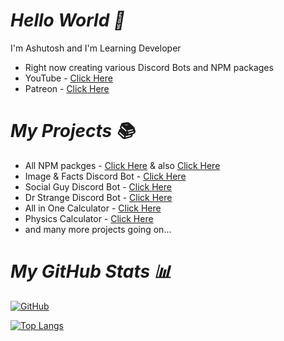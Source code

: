 # _Hello World 👋_

I'm Ashutosh and I'm Learning Developer

- Right now creating various Discord Bots and NPM packages
- YouTube - [Click Here](https://youtube.com/c/AshusCoding)
- Patreon - [Click Here](https://patreon.com/ashutoshswamy)

# _My Projects 📚_

- All NPM packges - [Click Here](https://npmjs.com/~dummyboy397) & also [Click Here](https://npmjs.com/~devashu_)
- Image & Facts Discord Bot - [Click Here](https://top.gg/bot/841586414600585216)
- Social Guy Discord Bot - [Click Here](https://top.gg/bot/843876730603307008)
- Dr Strange Discord Bot - [Click Here](https://top.gg/bot/935229681718952008)
- All in One Calculator - [Click Here](https://mathrockz.netlify.app)
- Physics Calculator - [Click Here](https://physicsrockz.netlify.app)
- and many more projects going on...

# _My GitHub Stats 📊_

[![GitHub](https://github-readme-stats.vercel.app/api?username=devashu397&theme=tokyonight)](https://github.com/devashu397)

[![Top Langs](https://github-readme-stats.vercel.app/api/top-langs/?username=devashu397&theme=tokyonight&layout=compact)](https://github.com/devashu397)
